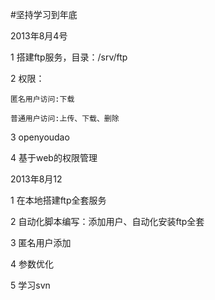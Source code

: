#坚持学习到年底

2013年8月4号

1 搭建ftp服务，目录：/srv/ftp

2 权限：

	匿名用户访问:下载

	普通用户访问:上传、下载、删除

3 openyoudao

4 基于web的权限管理

2013年8月12

1 在本地搭建ftp全套服务

2 自动化脚本编写：添加用户、自动化安装ftp全套

3 匿名用户添加

4 参数优化

5 学习svn
	
